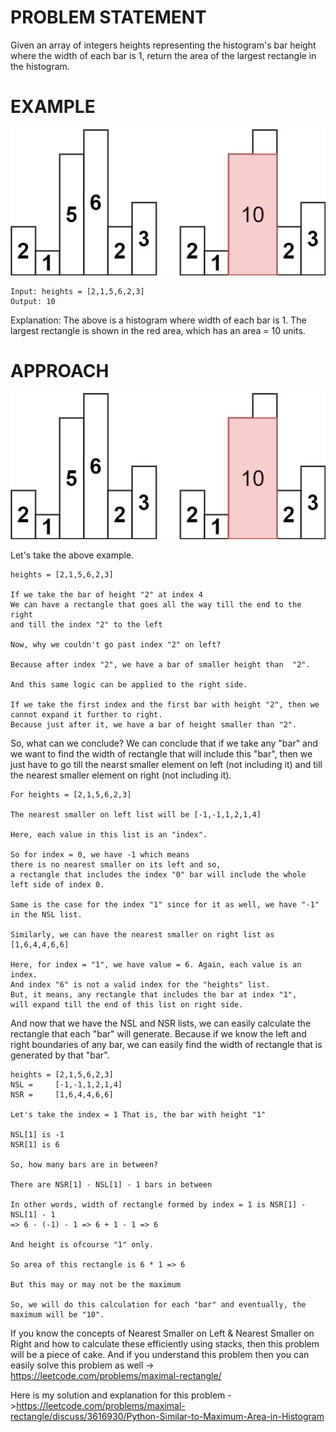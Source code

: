 # PROBLEM STATEMENT

Given an array of integers heights representing the histogram's bar height where the width of each bar is 1, return the area of the largest rectangle in the histogram.

# EXAMPLE

![](2023-06-10-20-33-06.png)

    Input: heights = [2,1,5,6,2,3]
    Output: 10

Explanation: The above is a histogram where width of each bar is 1.
The largest rectangle is shown in the red area, which has an area = 10 units.

# APPROACH

![](2023-06-10-20-33-06.png)

Let's take the above example.

	heights = [2,1,5,6,2,3]
	
	If we take the bar of height "2" at index 4
	We can have a rectangle that goes all the way till the end to the right 
	and till the index "2" to the left
	
	Now, why we couldn't go past index "2" on left? 
	
	Because after index "2", we have a bar of smaller height than  "2".
	
	And this same logic can be applied to the right side. 
	
	If we take the first index and the first bar with height "2", then we cannot expand it further to right.
	Because just after it, we have a bar of height smaller than "2".
	
	
So, what can we conclude? We can conclude that if we take any "bar" and we want to find the width of rectangle that will include this "bar", then we just have to go till the nearst smaller element on left (not including it) and till the nearest smaller element on right (not including it).

	For heights = [2,1,5,6,2,3]
	 
	The nearest smaller on left list will be [-1,-1,1,2,1,4]
	
	Here, each value in this list is an "index".
	
	So for index = 0, we have -1 which means 
	there is no nearest smaller on its left and so, 
	a rectangle that includes the index "0" bar will include the whole left side of index 0.
	
	Same is the case for the index "1" since for it as well, we have "-1" in the NSL list. 
	
	Similarly, we can have the nearest smaller on right list as [1,6,4,4,6,6]
	
	Here, for index = "1", we have value = 6. Again, each value is an index. 
	And index "6" is not a valid index for the "heights" list. 
	But, it means, any rectangle that includes the bar at index "1",
	will expand till the end of this list on right side. 
	
And now that we have the NSL and NSR lists, we can easily calculate the rectangle that each "bar" will generate.
Because if we know the left and right boundaries of any bar, we can easily find the width of rectangle that is generated by that "bar".

	heights = [2,1,5,6,2,3]
	NSL =     [-1,-1,1,2,1,4]
	NSR =     [1,6,4,4,6,6]
	
	Let's take the index = 1 That is, the bar with height "1"
	
	NSL[1] is -1
	NSR[1] is 6
	
	So, how many bars are in between?
	
	There are NSR[1] - NSL[1] - 1 bars in between
	
	In other words, width of rectangle formed by index = 1 is NSR[1] - NSL[1] - 1 
	=> 6 - (-1) - 1 => 6 + 1 - 1 => 6
	
	And height is ofcourse "1" only.
	
	So area of this rectangle is 6 * 1 => 6
	
	But this may or may not be the maximum
	
	So, we will do this calculation for each "bar" and eventually, the maximum will be "10".

If you know the concepts of Nearest Smaller on Left & Nearest Smaller on Right and how to calculate these efficiently using stacks, then this problem will be a piece of cake. And if you understand this problem then you can easily solve this problem as well -> https://leetcode.com/problems/maximal-rectangle/

Here is my solution and explanation for this problem ->https://leetcode.com/problems/maximal-rectangle/discuss/3616930/Python-Similar-to-Maximum-Area-in-Histogram